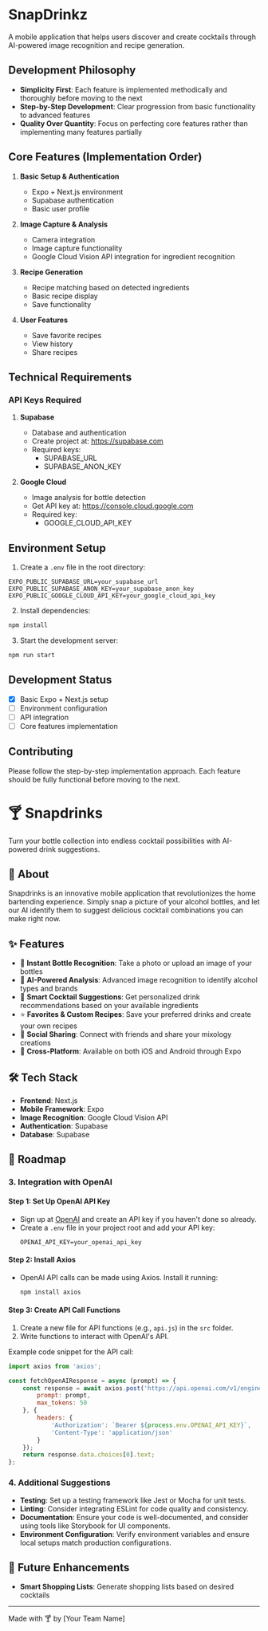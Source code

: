 # SnapDrinkz

A mobile application that helps users discover and create cocktails through AI-powered image recognition and recipe generation.

## Development Philosophy

- **Simplicity First**: Each feature is implemented methodically and thoroughly before moving to the next
- **Step-by-Step Development**: Clear progression from basic functionality to advanced features
- **Quality Over Quantity**: Focus on perfecting core features rather than implementing many features partially

## Core Features (Implementation Order)

1. **Basic Setup & Authentication**
   - Expo + Next.js environment
   - Supabase authentication
   - Basic user profile

2. **Image Capture & Analysis**
   - Camera integration
   - Image capture functionality
   - Google Cloud Vision API integration for ingredient recognition

3. **Recipe Generation**
   - Recipe matching based on detected ingredients
   - Basic recipe display
   - Save functionality

4. **User Features**
   - Save favorite recipes
   - View history
   - Share recipes

## Technical Requirements

### API Keys Required
1. **Supabase**
   - Database and authentication
   - Create project at: https://supabase.com
   - Required keys:
     - SUPABASE_URL
     - SUPABASE_ANON_KEY

2. **Google Cloud**
   - Image analysis for bottle detection
   - Get API key at: https://console.cloud.google.com
   - Required key:
     - GOOGLE_CLOUD_API_KEY

## Environment Setup

1. Create a `.env` file in the root directory:
```env
EXPO_PUBLIC_SUPABASE_URL=your_supabase_url
EXPO_PUBLIC_SUPABASE_ANON_KEY=your_supabase_anon_key
EXPO_PUBLIC_GOOGLE_CLOUD_API_KEY=your_google_cloud_api_key
```

2. Install dependencies:
```bash
npm install
```

3. Start the development server:
```bash
npm run start
```

## Development Status
- [x] Basic Expo + Next.js setup
- [ ] Environment configuration
- [ ] API integration
- [ ] Core features implementation

## Contributing
Please follow the step-by-step implementation approach. Each feature should be fully functional before moving to the next.

# 🍸 Snapdrinks

Turn your bottle collection into endless cocktail possibilities with AI-powered drink suggestions.

## 📱 About

Snapdrinks is an innovative mobile application that revolutionizes the home bartending experience. Simply snap a picture of your alcohol bottles, and let our AI identify them to suggest delicious cocktail combinations you can make right now.

## ✨ Features

- 📸 **Instant Bottle Recognition**: Take a photo or upload an image of your bottles
- 🤖 **AI-Powered Analysis**: Advanced image recognition to identify alcohol types and brands
- 🍹 **Smart Cocktail Suggestions**: Get personalized drink recommendations based on your available ingredients
- ⭐ **Favorites & Custom Recipes**: Save your preferred drinks and create your own recipes
- 🌟 **Social Sharing**: Connect with friends and share your mixology creations
- 📱 **Cross-Platform**: Available on both iOS and Android through Expo

## 🛠️ Tech Stack

- **Frontend**: Next.js
- **Mobile Framework**: Expo
- **Image Recognition**: Google Cloud Vision API
- **Authentication**: Supabase
- **Database**: Supabase

## 🎯 Roadmap

### 3. Integration with OpenAI

#### Step 1: Set Up OpenAI API Key
- Sign up at [OpenAI](https://www.openai.com/) and create an API key if you haven't done so already.
- Create a `.env` file in your project root and add your API key:
  ```plaintext
  OPENAI_API_KEY=your_openai_api_key
  ```

#### Step 2: Install Axios
- OpenAI API calls can be made using Axios. Install it running:
  ```bash
  npm install axios
  ```

#### Step 3: Create API Call Functions
1. Create a new file for API functions (e.g., `api.js`) in the `src` folder.
2. Write functions to interact with OpenAI's API.

Example code snippet for the API call:
```javascript
import axios from 'axios';

const fetchOpenAIResponse = async (prompt) => {
    const response = await axios.post('https://api.openai.com/v1/engines/text-davinci-003/completions', {
        prompt: prompt,
        max_tokens: 50
    }, {
        headers: {
            'Authorization': `Bearer ${process.env.OPENAI_API_KEY}`,
            'Content-Type': 'application/json'
        }
    });
    return response.data.choices[0].text;
};
```

### 4. Additional Suggestions

- **Testing**: Set up a testing framework like Jest or Mocha for unit tests.
- **Linting**: Consider integrating ESLint for code quality and consistency.
- **Documentation**: Ensure your code is well-documented, and consider using tools like Storybook for UI components.
- **Environment Configuration**: Verify environment variables and ensure local setups match production configurations.

## 🔮 Future Enhancements

- **Smart Shopping Lists**: Generate shopping lists based on desired cocktails

---

Made with 🍸 by [Your Team Name] 
